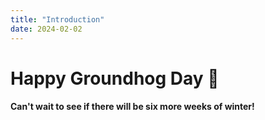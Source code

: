 ```yaml
---
title: "Introduction"
date: 2024-02-02
---
```


# Happy Groundhog Day  🦫
#### Can't wait to see if there will be six more weeks of winter!
